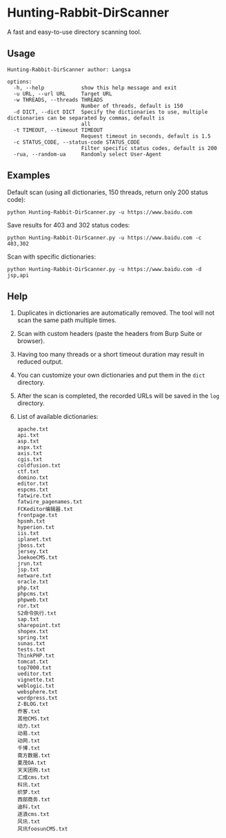# Hunting-Rabbit-DirScanner

A fast and easy-to-use directory scanning tool.

## Usage

```
Hunting-Rabbit-DirScanner author: Langsa

options:
  -h, --help            show this help message and exit
  -u URL, --url URL     Target URL
  -w THREADS, --threads THREADS
                        Number of threads, default is 150
  -d DICT, --dict DICT  Specify the dictionaries to use, multiple dictionaries can be separated by commas, default is
                        all
  -t TIMEOUT, --timeout TIMEOUT
                        Request timeout in seconds, default is 1.5
  -c STATUS_CODE, --status-code STATUS_CODE
                        Filter specific status codes, default is 200
  -rua, --random-ua     Randomly select User-Agent
```

## Examples

Default scan (using all dictionaries, 150 threads, return only 200 status code):

```
python Hunting-Rabbit-DirScanner.py -u https://www.baidu.com
```

Save results for 403 and 302 status codes:

```
python Hunting-Rabbit-DirScanner.py -u https://www.baidu.com -c 403,302
```

Scan with specific dictionaries:

```
python Hunting-Rabbit-DirScanner.py -u https://www.baidu.com -d jsp,api
```

## Help

1. Duplicates in dictionaries are automatically removed. The tool will not scan the same path multiple times.

2. Scan with custom headers (paste the headers from Burp Suite or browser).

3. Having too many threads or a short timeout duration may result in reduced output.

4. You can customize your own dictionaries and put them in the `dict` directory.

5. After the scan is completed, the recorded URLs will be saved in the `log` directory.

6. List of available dictionaries:

   ```
   apache.txt
   api.txt
   asp.txt
   aspx.txt
   axis.txt
   cgis.txt
   coldfusion.txt
   ctf.txt
   domino.txt
   editor.txt
   espcms.txt
   fatwire.txt
   fatwire_pagenames.txt
   FCKeditor编辑器.txt
   frontpage.txt
   hpsmh.txt
   hyperion.txt
   iis.txt
   iplanet.txt
   jboss.txt
   jersey.txt
   JoekoeCMS.txt
   jrun.txt
   jsp.txt
   netware.txt
   oracle.txt
   php.txt
   phpcms.txt
   phpweb.txt
   ror.txt
   S2命令执行.txt
   sap.txt
   sharepoint.txt
   shopex.txt
   spring.txt
   sunas.txt
   tests.txt
   ThinkPHP.txt
   tomcat.txt
   top7000.txt
   ueditor.txt
   vignette.txt
   weblogic.txt
   websphere.txt
   wordpress.txt
   Z-BLOG.txt
   乔客.txt
   其他CMS.txt
   动力.txt
   动易.txt
   动网.txt
   千博.txt
   南方数据.txt
   夏茂OA.txt
   天天团购.txt
   汇成cms.txt
   科讯.txt
   织梦.txt
   西部商务.txt
   迪科.txt
   逐浪cms.txt
   风讯.txt
   风讯foosunCMS.txt
   ```
